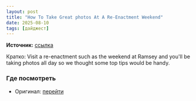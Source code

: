 ```yaml
---
layout: post
title: "How To Take Great photos At A Re-Enactment Weekend"
date: 2025-08-10
tags: [дайджест]
---
```


**Источник:** [ссылка](https://www.ephotozine.com/article/how-to-take-great-photos-at-a-re-enactment-weekend-22548)

Кратко: Visit a re-enactment such as the weekend at Ramsey and you'll be taking photos all day so we thought some top tips would be handy.

### Где посмотреть
- Оригинал: [перейти]({link})
